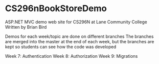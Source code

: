 # CS296nBookStoreDemo
ASP.NET MVC demo web site for CS296N at Lane Community College
Written by Brian Bird

Demos for each week/topic are done on different branches
The branches are merged into the master at the end of each week,
but the branches are kept so students can see how the code was developed

Week 7: Authentication
Week 8: Authorization
Week 9: Migrations

